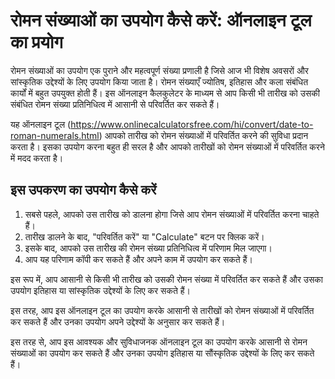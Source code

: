 रोमन संख्याओं का उपयोग कैसे करें: ऑनलाइन टूल का प्रयोग
======================================================

रोमन संख्याओं का उपयोग एक पुराने और महत्वपूर्ण संख्या प्रणाली है जिसे आज भी विशेष अवसरों और सांस्कृतिक उद्देश्यों के लिए उपयोग किया जाता है। रोमन संख्याएँ ज्योतिष, इतिहास और कला संबंधित कार्यों में बहुत उपयुक्त होती हैं। इस ऑनलाइन कैलकुलेटर के माध्यम से आप किसी भी तारीख को उसकी संबंधित रोमन संख्या प्रतिनिधित्व में आसानी से परिवर्तित कर सकते हैं।

यह ऑनलाइन टूल (<https://www.onlinecalculatorsfree.com/hi/convert/date-to-roman-numerals.html>) आपको तारीख को रोमन संख्याओं में परिवर्तित करने की सुविधा प्रदान करता है। इसका उपयोग करना बहुत ही सरल है और आपको तारीखों को रोमन संख्याओं में परिवर्तित करने में मदद करता है।

इस उपकरण का उपयोग कैसे करें
---------------------------

1. सबसे पहले, आपको उस तारीख को डालना होगा जिसे आप रोमन संख्याओं में परिवर्तित करना चाहते हैं।
2. तारीख डालने के बाद, "परिवर्तित करें" या "Calculate" बटन पर क्लिक करें।
3. इसके बाद, आपको उस तारीख की रोमन संख्या प्रतिनिधित्व में परिणाम मिल जाएगा।
4. आप यह परिणाम कॉपी कर सकते हैं और अपने काम में उपयोग कर सकते हैं।

इस रूप में, आप आसानी से किसी भी तारीख को उसकी रोमन संख्या में परिवर्तित कर सकते हैं और उसका उपयोग इतिहास या सांस्कृतिक उद्देश्यों के लिए कर सकते हैं।

इस तरह, आप इस ऑनलाइन टूल का उपयोग करके आसानी से तारीखों को रोमन संख्याओं में परिवर्तित कर सकते हैं और उनका उपयोग अपने उद्देश्यों के अनुसार कर सकते हैं।

इस तरह से, आप इस आवश्यक और सुविधाजनक ऑनलाइन टूल का उपयोग करके आसानी से रोमन संख्याओं का उपयोग कर सकते हैं और उनका उपयोग इतिहास या सौंस्कृतिक उद्देश्यों के लिए कर सकते हैं।